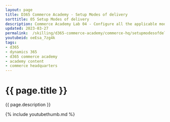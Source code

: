 ```yaml
---
layout: page
title: D365 Commerce Academy - Setup Modes of delivery
sorttitle: 05 Setup Modes of delivery
description: Commerce Academy Lab 04 - Configure all the applicable modes of delivery for the newly created online store.
updated: 2023-03-27
permalink:  /skilling/d365-commerce-academy/commerce-hq/setupmodesofdelivery
youtubeid: oeEsa_7zg4k
tags: 
- d365
- dynamics 365
- d365 commerce academy
- academy content
- commerce headquarters
---
```


# {{ page.title }}

{{ page.description }}

{% include youtubethumb.md %}